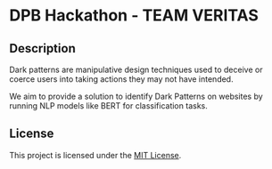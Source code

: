 # DPB Hackathon - TEAM VERITAS

## Description
Dark patterns are manipulative design techniques used to deceive or coerce users into taking actions they may not have intended.

We aim to provide a solution to identify Dark Patterns on websites by running NLP models like BERT for classification tasks.

## License
This project is licensed under the [MIT License](LICENSE).